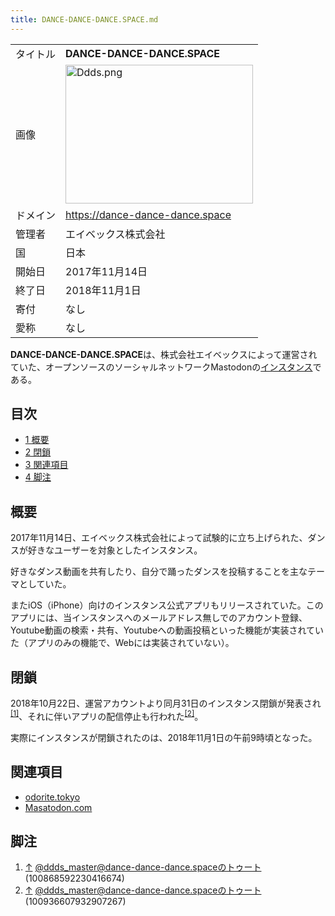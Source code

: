 ```yaml
---
title: DANCE-DANCE-DANCE.SPACE.md
---
```

<div>

|          |                                                                                                                                                                                        |
|----------|----------------------------------------------------------------------------------------------------------------------------------------------------------------------------------------|
| タイトル | **DANCE-DANCE-DANCE.SPACE**                                                                                                                                                            |
| 画像     | [<img src="/images/thumb/f/f1/Ddds.png/300px-Ddds.png" srcset="/images/f/f1/Ddds.png 1.5x" width="300" height="222" alt="Ddds.png" />](/%E3%83%95%E3%82%A1%E3%82%A4%E3%83%AB:Ddds.png) |
| ドメイン | <a href="https://dance-dance-dance.space" rel="nofollow">https://dance-dance-dance.space</a>                                                                                           |
| 管理者   | エイベックス株式会社                                                                                                                                                                   |
| 国       | 日本                                                                                                                                                                                   |
| 開始日   | 2017年11月14日                                                                                                                                                                         |
| 終了日   | 2018年11月1日                                                                                                                                                                          |
| 寄付     | なし                                                                                                                                                                                   |
| 愛称     | なし                                                                                                                                                                                   |

**DANCE-DANCE-DANCE.SPACE**は、株式会社エイベックスによって運営されていた、オープンソースのソーシャルネットワークMastodonの[インスタンス](/%E3%82%A4%E3%83%B3%E3%82%B9%E3%82%BF%E3%83%B3%E3%82%B9 "インスタンス")である。

<div>

<div lang="ja" dir="ltr">

## 目次

</div>

-   [1 概要](#.E6.A6.82.E8.A6.81)
-   [2 閉鎖](#.E9.96.89.E9.8E.96)
-   [3 関連項目](#.E9.96.A2.E9.80.A3.E9.A0.85.E7.9B.AE)
-   [4 脚注](#.E8.84.9A.E6.B3.A8)

</div>

## 概要

2017年11月14日、エイベックス株式会社によって試験的に立ち上げられた、ダンスが好きなユーザーを対象としたインスタンス。

好きなダンス動画を共有したり、自分で踊ったダンスを投稿することを主なテーマとしていた。

またiOS（iPhone）向けのインスタンス公式アプリもリリースされていた。このアプリには、当インスタンスへのメールアドレス無しでのアカウント登録、Youtube動画の検索・共有、Youtubeへの動画投稿といった機能が実装されていた（アプリのみの機能で、Webには実装されていない）。

## 閉鎖

2018年10月22日、運営アカウントより同月31日のインスタンス閉鎖が発表され<sup>[\[1\]](#cite_note-1)</sup>、それに伴いアプリの配信停止も行われた<sup>[\[2\]](#cite_note-2)</sup>。

実際にインスタンスが閉鎖されたのは、2018年11月1日の午前9時頃となった。

## 関連項目

-   [odorite.tokyo](/Odorite.tokyo "Odorite.tokyo")
-   [Masatodon.com](/Masatodon.com "Masatodon.com (存在しないページ)")

## 脚注

<div>

1.  [↑](#cite_ref-1) <a href="https://dance-dance-dance.space/@ddds_master/100868592230416674" rel="nofollow">@ddds_master@dance-dance-dance.spaceのトゥート (100868592230416674)</a>
2.  [↑](#cite_ref-2) <a href="https://dance-dance-dance.space/@ddds_master/100936607932907267" rel="nofollow">@ddds_master@dance-dance-dance.spaceのトゥート (100936607932907267)</a>

</div>

</div>
